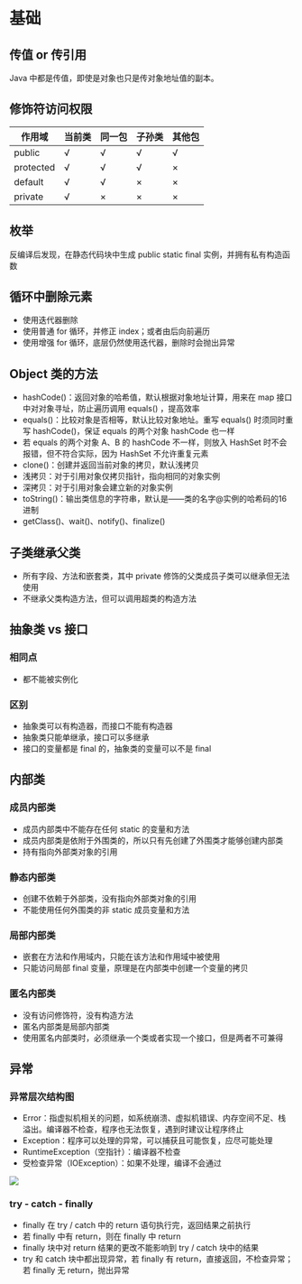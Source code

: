 # 基础
## 传值 or 传引用
Java 中都是传值，即使是对象也只是传对象地址值的副本。

## 修饰符访问权限
| 作用域 | 当前类 | 同一包 | 子孙类 | 其他包 |
| ----- | ----- | ----- | ----- | ----- |
| public | √ | √ | √ | √ |
| protected | √ | √ | √ | × |
| default | √ | √ | × | × |
| private | √ | × | × | × |

## 枚举
反编译后发现，在静态代码块中生成 public static final 实例，并拥有私有构造函数

## 循环中删除元素
- 使用迭代器删除
- 使用普通 for 循环，并修正 index；或者由后向前遍历
- 使用增强 for 循环，底层仍然使用迭代器，删除时会抛出异常

## Object 类的方法
- hashCode()：返回对象的哈希值，默认根据对象地址计算，用来在 map 接口中对对象寻址，防止遍历调用 equals() ，提高效率
- equals()：比较对象是否相等，默认比较对象地址。重写 equals() 时须同时重写 hashCode()，保证 equals 的两个对象 hashCode 也一样
 - 若 equals 的两个对象 A、B 的 hashCode 不一样，则放入 HashSet 时不会报错，但不符合实际，因为 HashSet 不允许重复元素
- clone()：创建并返回当前对象的拷贝，默认浅拷贝
 - 浅拷贝：对于引用对象仅拷贝指针，指向相同的对象实例
 - 深拷贝：对于引用对象会建立新的对象实例
- toString()：输出类信息的字符串，默认是——类的名字@实例的哈希码的16进制
- getClass()、wait()、notify()、finalize()

## 子类继承父类
- 所有字段、方法和嵌套类，其中 private 修饰的父类成员子类可以继承但无法使用
- 不继承父类构造方法，但可以调用超类的构造方法

## 抽象类 vs 接口
### 相同点
- 都不能被实例化

### 区别
- 抽象类可以有构造器，而接口不能有构造器
- 抽象类只能单继承，接口可以多继承
- 接口的变量都是 final 的，抽象类的变量可以不是 final

## 内部类
### 成员内部类
- 成员内部类中不能存在任何 static 的变量和方法
- 成员内部类是依附于外围类的，所以只有先创建了外围类才能够创建内部类
- 持有指向外部类对象的引用

### 静态内部类
- 创建不依赖于外部类，没有指向外部类对象的引用
- 不能使用任何外围类的非 static 成员变量和方法

### 局部内部类
- 嵌套在方法和作用域内，只能在该方法和作用域中被使用
- 只能访问局部 final 变量，原理是在内部类中创建一个变量的拷贝

### 匿名内部类
- 没有访问修饰符，没有构造方法
- 匿名内部类是局部内部类
- 使用匿名内部类时，必须继承一个类或者实现一个接口，但是两者不可兼得

## 异常
### 异常层次结构图
- Error：指虚拟机相关的问题，如系统崩溃、虚拟机错误、内存空间不足、栈溢出。编译器不检查，程序也无法恢复，遇到时建议让程序终止
- Exception：程序可以处理的异常，可以捕获且可能恢复，应尽可能处理
 - RuntimeException（空指针）：编译器不检查
 - 受检查异常（IOException）：如果不处理，编译不会通过

![](http://osbdeld5c.bkt.clouddn.com/18-4-10/10158020.jpg)

### try - catch - finally
- finally 在 try / catch 中的 return 语句执行完，返回结果之前执行
- 若 finally 中有 return，则在 finally 中 return
- finally 块中对 return 结果的更改不能影响到 try / catch 块中的结果
- try 和 catch 块中都出现异常，若 finally 有 return，直接返回，不检查异常；若 finally 无 return，抛出异常